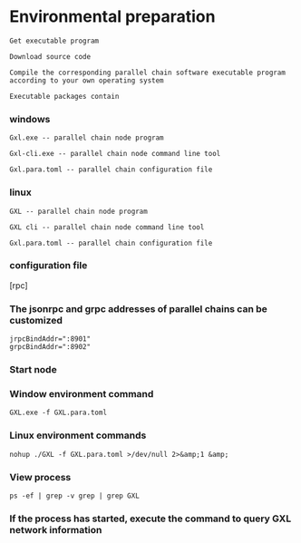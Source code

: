 #  Environmental preparation

```
Get executable program
```
```
Download source code
```
```
Compile the corresponding parallel chain software executable program according to your own operating system
```
```
Executable packages contain
```

### windows
```
Gxl.exe -- parallel chain node program
```
```
Gxl-cli.exe -- parallel chain node command line tool
```
```
Gxl.para.toml -- parallel chain configuration file
```

### linux
```
GXL -- parallel chain node program
```
```
GXL cli -- parallel chain node command line tool
```
```
Gxl.para.toml -- parallel chain configuration file
```

### configuration file

[rpc]

### The jsonrpc and grpc addresses of parallel chains can be customized
```
jrpcBindAddr=":8901"
grpcBindAddr=":8902"
```

### Start node
### Window environment command
```
GXL.exe -f GXL.para.toml
```
### Linux environment commands
```
nohup ./GXL -f GXL.para.toml >/dev/null 2>&amp;1 &amp;
```

### View process
```
ps -ef | grep -v grep | grep GXL
```

### If the process has started, execute the command to query GXL network information
